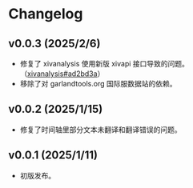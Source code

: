 # Changelog

## v0.0.3 (2025/2/6)

* 修复了 xivanalysis 使用新版 xivapi 接口导致的问题。（[xivanalysis#ad2bd3a](https://github.com/xivanalysis/xivanalysis/commit/ad2bd3a9bdfcbe5bb5e5a185aee7e0618c616978)）
* 移除了对 garlandtools.org 国际服数据站的依赖。

## v0.0.2 (2025/1/15)

* 修复了时间轴里部分文本未翻译和翻译错误的问题。

## v0.0.1 (2025/1/11)

* 初版发布。
